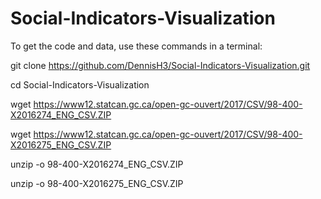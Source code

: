 # Social-Indicators-Visualization

To get the code and data, use these commands in a terminal:

git clone https://github.com/DennisH3/Social-Indicators-Visualization.git

cd Social-Indicators-Visualization

wget https://www12.statcan.gc.ca/open-gc-ouvert/2017/CSV/98-400-X2016274_ENG_CSV.ZIP

wget https://www12.statcan.gc.ca/open-gc-ouvert/2017/CSV/98-400-X2016275_ENG_CSV.ZIP

unzip -o 98-400-X2016274_ENG_CSV.ZIP

unzip -o 98-400-X2016275_ENG_CSV.ZIP
